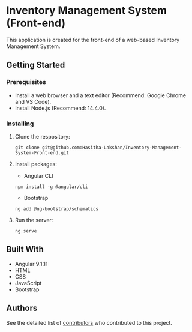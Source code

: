 # Inventory Management System (Front-end)
This application is created for the front-end of a web-based Inventory Management System.

## Getting Started

### Prerequisites
* Install a web browser and a text editor (Recommend: Google Chrome and VS Code).
* Install Node.js (Recommend: 14.4.0).

### Installing
1. Clone the respository:
    ```
   git clone git@github.com:Hasitha-Lakshan/Inventory-Management-System-Front-end.git
    ```

2. Install packages:
    * Angular CLI
   ```
   npm install -g @angular/cli
   ```
   
   * Bootstrap
   ```
   ng add @ng-bootstrap/schematics
   ```
3. Run the server:
   ```
   ng serve
    ```

## Built With
* Angular 9.1.11
* HTML
* CSS
* JavaScript
* Bootstrap

## Authors
See the detailed list of [contributors](https://github.com/Hasitha-Lakshan/Inventory-Management-System-Front-end/graphs/contributors) who contributed to this project.
